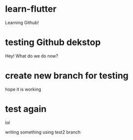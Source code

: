 # learn-flutter

Learning Github!

# testing Github dekstop
Hey! What do we do now?


# create new branch for testing
hope it is working

# test again
lol

writing something using test2 branch